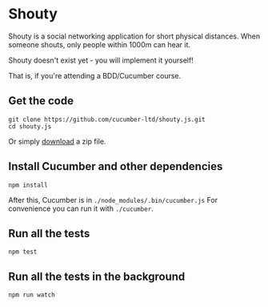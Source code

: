 # Shouty

Shouty is a social networking application for short physical distances.
When someone shouts, only people within 1000m can hear it.

Shouty doesn't exist yet - you will implement it yourself!

That is, if you're attending a BDD/Cucumber course.

## Get the code

    git clone https://github.com/cucumber-ltd/shouty.js.git
    cd shouty.js

Or simply [download](https://github.com/cucumber-ltd/shouty.js/archive/master.zip) a zip file.

## Install Cucumber and other dependencies

    npm install

After this, Cucumber is in `./node_modules/.bin/cucumber.js`
For convenience you can run it with `./cucumber`.

## Run all the tests

    npm test

## Run all the tests in the background

    npm run watch
